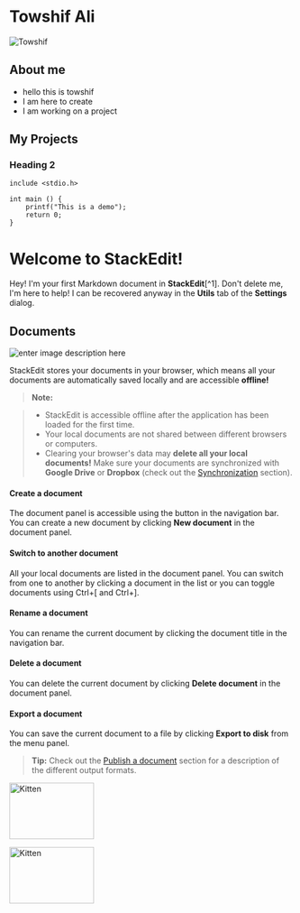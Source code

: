 
# Towshif Ali
![Towshif](https://media.licdn.com/dms/image/C5603AQFxAk5dCrih9g/profile-displayphoto-shrink_100_100/0?e=1551312000&v=beta&t=CmB5F6IopqIMg2ega529QHO7ngwLx-iY2QO8wQDiuqw) 


## About me 

* hello this is towshif
* I am here to create 
* I am working on a project 


## My Projects 

### Heading 2 

```
include <stdio.h>

int main () {
    printf("This is a demo"); 
    return 0; 
}

```

# Welcome to StackEdit!

Hey! I'm your first Markdown document in **StackEdit**[^1]. Don't delete me, I'm here to help! I can be recovered anyway in the **Utils** tab of the <i class="icon-cog"></i> **Settings** dialog.


## Documents

![enter image description here](https://lh3.googleusercontent.com/ubfANoJFQxmi7trGMGOfztafvlFiDCVm7reK882sVF2zIOo-6Q9iED9Mb8Y7SynE9Bc3Mi6f7NLP-A "Bhog from Durgapuja")

StackEdit stores your documents in your browser, which means all your documents are automatically saved locally and are accessible **offline!**

> **Note:**

> - StackEdit is accessible offline after the application has been loaded for the first time.
> - Your local documents are not shared between different browsers or computers.
> - Clearing your browser's data may **delete all your local documents!** Make sure your documents are synchronized with **Google Drive** or **Dropbox** (check out the [<i class="icon-refresh"></i> Synchronization](#synchronization) section).

#### <i class="icon-file"></i> Create a document

The document panel is accessible using the <i class="icon-folder-open"></i> button in the navigation bar. You can create a new document by clicking <i class="icon-file"></i> **New document** in the document panel.

#### <i class="icon-folder-open"></i> Switch to another document

All your local documents are listed in the document panel. You can switch from one to another by clicking a document in the list or you can toggle documents using <lp>Ctrl+[</lp> and <lp>Ctrl+]</lp>.  

#### <i class="icon-pencil"></i> Rename a document

You can rename the current document by clicking the document title in the navigation bar.

#### <i class="icon-trash"></i> Delete a document

You can delete the current document by clicking <i class="icon-trash"></i> **Delete document** in the document panel.

#### <i class="icon-hdd"></i> Export a document

You can save the current document to a file by clicking <i class="icon-hdd"></i> **Export to disk** from the <i class="icon-provider-stackedit"></i> menu panel.

> **Tip:** Check out the [Publish a document](#publish-a-document) section for a description of the different output formats.


![Kitten](https://d33wubrfki0l68.cloudfront.net/200d166fc3dff29e5b8a6703d8e83cc25821bcf4/10dd6/media/2018/08/kitten.jpg "A cute kitten")

<style>img[alt="Kitten"] {width:150px;height:100px;}</style>

<img src="https://d33wubrfki0l68.cloudfront.net/200d166fc3dff29e5b8a6703d8e83cc25821bcf4/10dd6/media/2018/08/kitten.jpg" alt="Kitten" title="A cute kitten" width="150" height="100" />

